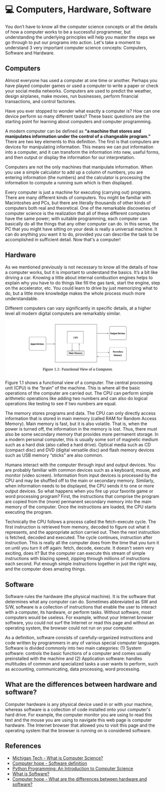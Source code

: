 # :computer: Computers, Hardware, Software

You don’t have to know all the computer science concepts or all the details of how a computer works to be a successful programmer, but understanding the underlying principles will help you master the steps we go through to put our programs into action. Let's take a moment to understand 3 very important computer science concepts: Computers, Software and Hardware.

## Computers

Almost everyone has used a computer at one time or another. Perhaps you have played computer games or used a computer to write a paper or check your social media networks. Computers are used to predict the weather, design airplanes, make movies, run businesses, perform financial transactions, and control factories.

Have you ever stopped to wonder what exactly a computer is? How can one device perform so many different tasks? These basic questions are the starting point for learning about computers and computer programming.

A modern computer can be defined as **“a machine that stores and manipulates information under the control of a changeable program.”** There are two key elements to this definition. The first is that computers are devices for manipulating information. This means we can put information into a computer, and it can transform the information into new, useful forms, and then output or display the information for our interpretation.

Computers are not the only machines that manipulate information. When you use a simple calculator to add up a column of numbers, you are entering information (the numbers) and the calculator is processing the information to compute a running sum which is then displayed.

Every computer is just a machine for executing (carrying out) programs. There are many different kinds of computers. You might be familiar with Macintoshes and PCs, but there are literally thousands of other kinds of computers both real and theoretical. One of the remarkable discoveries of computer science is the realization that all of these different computers have the same power; with suitable programming, each computer can basically do all the things that any other computer can do. In this sense, the PC that you might have sitting on your desk is really a universal machine. It can do anything you want it to do, provided you can describe the task to be accomplished in sufficient detail. Now that's a computer!

## Hardware

As we mentioned previously is not necessary to know all the details of how a computer works, but it is important to understand the basics. It’s a bit like driving a car. Knowing a little about internal combustion engines helps to explain why you have to do things like fill the gas tank, start the engine, step on the accelerator, etc. You could learn to drive by just memorizing what to do, but a little more knowledge makes the whole process much more understandable.

Different computers can vary significantly in specific details, at a higher level all modern digital computers are remarkably similar.

![Figure 1.1 ](assets/images/1.1-functional-view-of-a-computer.png)

Figure 1.1 shows a functional view of a computer. The central processing unit (CPU) is the “brain” of the machine. This is where all the basic operations of the computer are carried out. The CPU can perform simple arithmetic operations like adding two numbers and can also do logical operations like testing to see if two numbers are equal.

The memory stores programs and data. The CPU can only directly access information that is stored in main memory (called RAM for Random Access Memory). Main memory is fast, but it is also volatile. That is, when the power is turned off, the information in the memory is lost. Thus, there must also be some secondary memory that provides more permanent storage. In a modern personal computer, this is usually some sort of magnetic medium such as a hard disk (also called a hard drive). Optical media such as CD (compact disc) and DVD (digital versatile disc) and flash memory devices such as USB memory “sticks” are also common.

Humans interact with the computer through input and output devices. You are probably familiar with common devices such as a keyboard, mouse, and monitor (video screen). Information from input devices is processed by the CPU and may be shuffled off to the main or secondary memory. Similarly, when information needs to be displayed, the CPU sends it to one or more output devices. So what happens when you fire up your favorite game or word processing program? First, the instructions that comprise the program are copied from the (more) permanent secondary memory into the main memory of the computer. Once the instructions are loaded, the CPU starts executing the program.

Technically the CPU follows a process called the fetch-execute cycle. The first instruction is
retrieved from memory, decoded to figure out what it represents, and the appropriate action carried out. Then the next instruction is fetched, decoded and executed. The cycle continues, instruction after instruction. This is really all the computer does from the time that you turn it on until you turn it off again: fetch, decode, execute. It doesn't seem very exciting, does it? But the computer can execute this stream of simple instructions with blazing speed, zipping through millions of instructions each second. Put enough simple instructions together in just the right way, and the computer does amazing things.

## Software

Software rules the hardware (the physical machine).  It is the software that determines what any computer can do.  Sometimes abbreviated as SW and S/W, software is a collection of instructions that enable the user to interact with a computer, its hardware, or perform tasks. Without software, most computers would be useless. For example, without your Internet browser software, you could not surf the Internet or read this page and without an operating system, the browser could not run on your computer.

As a definition, software consists of carefully-organized instructions and code written by programmers in any of various special computer languages. Software is divided commonly into two main categories: (1) System software: controls the basic functions of a computer and comes usually preinstalled with the machine and (2) Application software: handles multitudes of common and specialized tasks a user wants to perform, such as accounting, communicating, data processing, word processing.


## What are the differences between hardware and software?

Computer hardware is any physical device used in or with your machine, whereas software is a collection of code installed onto your computer's hard drive. For example, the computer monitor you are using to read this text and the mouse you are using to navigate this web page is computer hardware. The Internet browser that allowed you to visit this page and the operating system that the browser is running on is considered software.


## References

* [Michigan Tech - What is Computer Science?](https://www.cs.mtu.edu/~john/whatiscs.html)
* [Computer hope - Software definition](https://www.computerhope.com/jargon/s/software.htm)
* [Python Programming: An Introduction to Computer Science](https://www.amazon.com/Python-Programming-Introduction-Computer-Science/dp/1590282418/ref=sr_1_fkmr0_2?ie=UTF8&qid=1489519089&sr=8-2-fkmr0&keywords=an+introduction+to+computer+science+phyton)
* [What is Software?](http://www.businessdictionary.com/definition/software.html)
* [Computer hope - What are the differences between hardware and software?](https://www.computerhope.com/issues/ch000039.htm)
